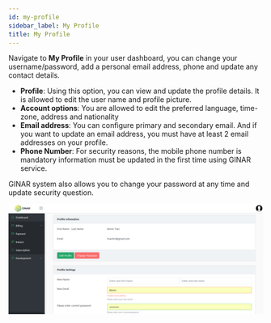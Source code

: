 ```yaml
---
id: my-profile
sidebar_label: My Profile
title: My Profile
---
```


Navigate to **My Profile** in your user dashboard, you can change your username/password, add a personal email address, phone and update any contact details.

- **Profile**: Using this option, you can view and update the profile details. It is allowed to edit the user name and profile picture.
- **Account options**: You are allowed to edit the preferred language, time-zone, address and nationality
- **Email address**: You can configure primary and secondary email. And if you want to update an email address, you must have at least 2 email addresses on your profile.
- **Phone Number**: For security reasons, the mobile phone number is mandatory information must be updated in the first time using GINAR service.

GINAR system also allows you to change your password at any time and update security question.

![My Profile](https://github.com/ginarteam/docs/blob/master/docs/API-User-Dashboard/8.%20My%20Profile.png?raw=true)
